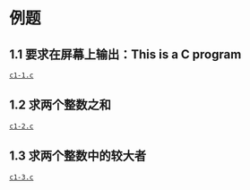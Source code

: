 # 例题

## 1.1 要求在屏幕上输出：This is a C program

[`c1-1.c`](c1-1.c)

## 1.2 求两个整数之和

[`c1-2.c`](c1-2.c)

## 1.3 求两个整数中的较大者

[`c1-3.c`](c1-3.c)
